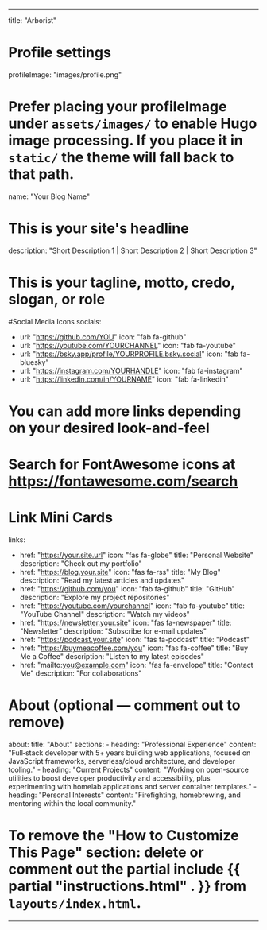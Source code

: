 ---
title: "Arborist"
# Profile settings
profileImage: "images/profile.png"
# Prefer placing your profileImage under `assets/images/` to enable Hugo image processing. If you place it in `static/` the theme will fall back to that path.
name: "Your Blog Name"
# This is your site's headline
description: "Short Description 1 | Short Description 2 | Short Description 3"
# This is your tagline, motto, credo, slogan, or role

#Social Media Icons
socials:
  - url: "https://github.com/YOU"
    icon: "fab fa-github"
  - url: "https://youtube.com/YOURCHANNEL"
    icon: "fab fa-youtube"
  - url: "https://bsky.app/profile/YOURPROFILE.bsky.social"
    icon: "fab fa-bluesky"
  - url: "https://instagram.com/YOURHANDLE"
    icon: "fab fa-instagram"
  - url: "https://linkedin.com/in/YOURNAME"
    icon: "fab fa-linkedin"
# You can add more links depending on your desired look-and-feel
# Search for FontAwesome icons at https://fontawesome.com/search

# Link Mini Cards
links:
  - href: "https://your.site.url"
    icon: "fas fa-globe"
    title: "Personal Website"
    description: "Check out my portfolio"
  - href: "https://blog.your.site"
    icon: "fas fa-rss"
    title: "My Blog"
    description: "Read my latest articles and updates"
  - href: "https://github.com/you"
    icon: "fab fa-github"
    title: "GitHub"
    description: "Explore my project repositories"
  - href: "https://youtube.com/yourchannel"
    icon: "fab fa-youtube"
    title: "YouTube Channel"
    description: "Watch my videos"
  - href: "https://newsletter.your.site"
    icon: "fas fa-newspaper"
    title: "Newsletter"
    description: "Subscribe for e-mail updates"
  - href: "https://podcast.your.site"
    icon: "fas fa-podcast"
    title: "Podcast"
  - href: "https://buymeacoffee.com/you"
    icon: "fas fa-coffee"
    title: "Buy Me a Coffee"
    description: "Listen to my latest episodes"
  - href: "mailto:you@example.com"
    icon: "fas fa-envelope"
    title: "Contact Me"
    description: "For collaborations"

# About (optional — comment out to remove)
about:
  title: "About"
  sections:
    - heading: "Professional Experience"
      content: "Full‑stack developer with 5+ years building web applications, focused on JavaScript frameworks, serverless/cloud architecture, and developer tooling."
    - heading: "Current Projects"
      content: "Working on open-source utilities to boost developer productivity and accessibility, plus experimenting with homelab applications and server container templates."
    - heading: "Personal Interests"
      content: "Firefighting, homebrewing, and mentoring within the local community."

# To remove the "How to Customize This Page" section: delete or comment out the partial include {{ partial "instructions.html" . }} from `layouts/index.html`.
----
